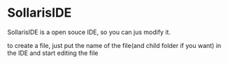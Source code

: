 # SollarisIDE
 
 SollarisIDE is a open souce IDE, so you can jus modify it.

 to create a file, just put the name of the file(and child folder if you want) in the IDE and start editing the file 